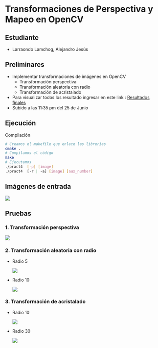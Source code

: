 # Transformaciones de Perspectiva y Mapeo en OpenCV
## Estudiante
- Larraondo Lamchog, Alejandro Jesús


## Preliminares
- Implementar transformaciones de imágenes en OpenCV
    - Transformación perspectiva
    - Transformación aleatoria con radio
    - Transformación de acristalado
- Para visualizar todos los resultado ingresar en este link : [Resultados finales](https://github.com/jhuni45/TCG-Laboratorio/tree/master/Practicas/Practica%204/Alejandro/Output)
- Subido a las 11:35 pm del 25 de Junio    

## Ejecución
Compilación
```bash
# Creamos el makefile que enlace las librerias
cmake .
# Compilamos el código
make
# Ejecutamos
./pract4  [-p] [image]
./pract4  [-r | -a] [image] [aux_number]
```


## Imágenes de entrada 
![](Input/guy.png)

## Pruebas

### 1. Transformación perspectiva
![](Output/perspective.png)
### 2. Transformación aleatoria con radio
- Radio 5

    ![](Output/remap_5.png)
- Radio 10

    ![](Output/remap_10.png)

### 3. Transformación de acristalado
- Radio 10

    ![](Output/acristalado_10.png)
- Radio 30

    ![](Output/acristalado_30.png)

